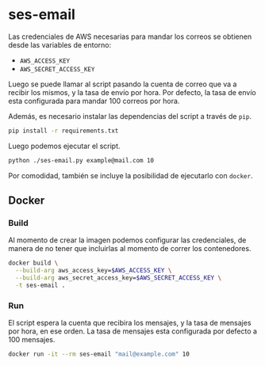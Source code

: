 # ses-email

Las credenciales de AWS necesarias para mandar los correos se obtienen
desde las variables de entorno:

- `AWS_ACCESS_KEY`
- `AWS_SECRET_ACCESS_KEY`

Luego se puede llamar al script pasando la cuenta de correo que va a 
recibir los mismos, y la tasa de envío por hora. Por defecto, la
tasa de envío esta configurada para mandar 100 correos por hora.

Además, es necesario instalar las dependencias del script 
a través de `pip`.

```bash
pip install -r requirements.txt
```

Luego podemos ejecutar el script.

```bash
python ./ses-email.py example@mail.com 10
```

Por comodidad, también se incluye la posibilidad de ejecutarlo con
`docker`.

## Docker

### Build

Al momento de crear la imagen podemos configurar las credenciales,
de manera de no tener que incluirlas al momento de correr los 
contenedores.

```bash
docker build \
  --build-arg aws_access_key=$AWS_ACCESS_KEY \
  --build-arg aws_secret_access_key=$AWS_SECRET_ACCESS_KEY \
  -t ses-email .
```

### Run

El script espera la cuenta que recibira los mensajes, y la tasa de mensajes
por hora, en ese orden. La tasa de mensajes esta configurada por defecto a 
100 mensajes.

```bash
docker run -it --rm ses-email "mail@example.com" 10
```
